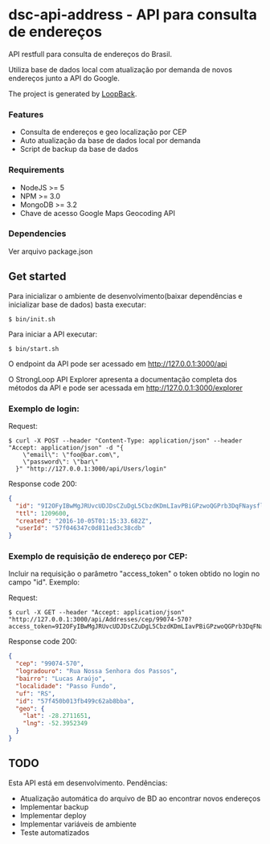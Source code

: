 # dsc-api-address - API para consulta de endereços

API restfull para consulta de endereços do Brasil. 

Utiliza base de dados local com atualização por demanda de novos endereços junto a API do Google.

The project is generated by [LoopBack](http://loopback.io).

### Features
 * Consulta de endereços e geo localização por CEP
 * Auto atualização da base de dados local por demanda
 * Script de backup da base de dados

### Requirements
 * NodeJS >= 5
 * NPM >= 3.0
 * MongoDB >= 3.2
 * Chave de acesso Google Maps Geocoding API
 
### Dependencies
Ver arquivo package.json

## Get started
Para inicializar o ambiente de desenvolvimento(baixar dependências e inicializar base de dados) basta executar:
```shell
$ bin/init.sh
```

Para iniciar a API executar:
```shell
$ bin/start.sh
```

O endpoint da API pode ser acessado em http://127.0.0.1:3000/api

O StrongLoop API Explorer apresenta a documentação completa dos métodos da API e pode ser acessada em http://127.0.0.1:3000/explorer

### Exemplo de login:
Request:
```shell
$ curl -X POST --header "Content-Type: application/json" --header "Accept: application/json" -d "{
    \"email\": \"foo@bar.com\",
    \"password\": \"bar\"
  }" "http://127.0.0.1:3000/api/Users/login"
```
Response code 200:
```json
{
  "id": "9I2OFyIBwMgJRUvcUDJDsCZuDgL5CbzdKDmLIavPBiGPzwoQGPrb3DqFNaysflEG",
  "ttl": 1209600,
  "created": "2016-10-05T01:15:33.682Z",
  "userId": "57f046347c0d811ed3c38cdb"
}
```

### Exemplo de requisição de endereço por CEP:
Incluir na requisição o parâmetro "access_token" o token obtido no login no campo "id". Exemplo:  

Request:
```shell
$ curl -X GET --header "Accept: application/json" "http://127.0.0.1:3000/api/Addresses/cep/99074-570?access_token=9I2OFyIBwMgJRUvcUDJDsCZuDgL5CbzdKDmLIavPBiGPzwoQGPrb3DqFNaysflEG&access_token=9I2OFyIBwMgJRUvcUDJDsCZuDgL5CbzdKDmLIavPBiGPzwoQGPrb3DqFNaysflEG"
```

Response code 200:
```json
{
  "cep": "99074-570",
  "logradouro": "Rua Nossa Senhora dos Passos",
  "bairro": "Lucas Araújo",
  "localidade": "Passo Fundo",
  "uf": "RS",
  "id": "57f450b013fb499c62ab8bba",
  "geo": {
    "lat": -28.2711651,
    "lng": -52.3952349
  }
}
```

## TODO
Esta API está em desenvolvimento. Pendências:
 * Atualização automática do arquivo de BD ao encontrar novos endereços
 * Implementar backup
 * Implementar deploy
 * Implementar variáveis de ambiente
 * Teste automatizados

